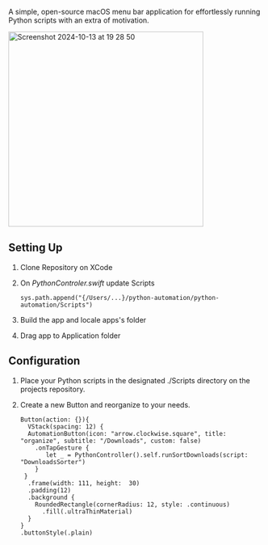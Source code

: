A simple, open-source macOS menu bar application for effortlessly running Python scripts with an extra of motivation.

<img align="center" width="386" alt="Screenshot 2024-10-13 at 19 28 50" src="https://github.com/user-attachments/assets/5b97b3c8-d35d-4e4f-9afb-b96dd2481267">

## Setting Up

1. Clone Repository on XCode
2. On _PythonControler.swift_ update Scripts
   
   ```SwiftUI
   sys.path.append("{/Users/...}/python-automation/python-automation/Scripts")
   ```
   
4. Build the app and locale apps's folder
5. Drag app to Application folder


## Configuration

1. Place your Python scripts in the designated ./Scripts directory on the projects repository.
2. Create a new Button and reorganize to your needs.
   
   ```SwiftUI
   Button(action: {}){
     VStack(spacing: 12) {
     AutomationButton(icon: "arrow.clockwise.square", title: "organize", subtitle: "/Downloads", custom: false)
       .onTapGesture {
          let _ = PythonController().self.runSortDownloads(script: "DownloadsSorter")
       }
    }
     .frame(width: 111, height:  30)
     .padding(12)
     .background {
       RoundedRectangle(cornerRadius: 12, style: .continuous)
         .fill(.ultraThinMaterial)
     }
   }
   .buttonStyle(.plain)
   ``` 
